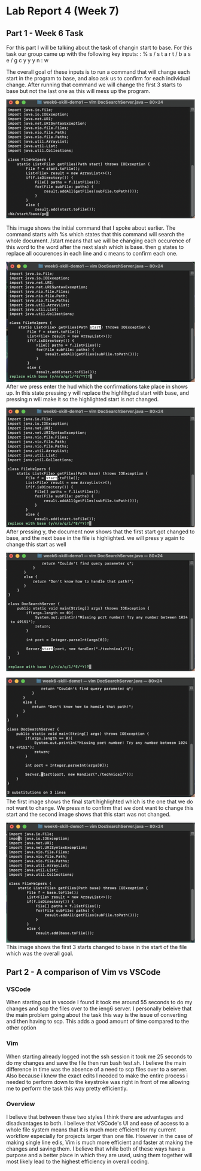 # Lab Report 4 (Week 7)

## Part 1 - Week 6 Task
For this part I will be talking about the task of changin start to base. For this task our group came up with the following key inputs:
: % s  / s t a r t / b a s e / g c <Enter> y y y n : w <Enter>

The overall goal of these inputs is to run a command that will change each start in the program to base, and also ask us to confirm for each individual change. After running that command we will change the first 3 starts to base but not the last one as this will mess up the program.

![Skills 1](Skills_1.png)

This image shows the initial command that I spoke about earlier. The command starts with %s which states that this command will search the whole document. /start means that we will be changing each occurence of this word to the word after the next slash which is base. then g states to replace all occurences in each line and c means to confirm each one.

![Skills 2](Skills_2.png)
After we press enter the hud which the confirmations take place in shows up. In this state pressing y will replace the highlihgted start with base, and pressing n will make it so the highlighted start is not changed.

![Skills 3](Skills_3.png)
After pressing y, the document now shows that the first start got changed to base, and the next base in the file is highlighted. we will press y again to change this start as well

![Skills 4](Skills_4.png)

![Skills 5](Skills_5.png)
The first image shows the final start highlighted which is the one that we do not want to change. We press n to confirm that we dont want to change this start and the second image shows that this start was not changed.

![Skills 6](Skills_6.png)
This image shows the first 3 starts changed to base in the start of the file which was the overall goal.

## Part 2 - A comparison of Vim vs VSCode

### VSCode

When starting out in vscode I found it took me around 55 seconds to do my changes and scp the files over to the ieng6 server. I personally beleive that the main problem going about the task this way is the issue of converting and then having to scp. This adds a good amount of time compared to the other option

### Vim

When starting already logged inot the ssh session it took me 25 seconds to do my changes and save the file then run bash test.sh. I believe the main difference in time was the absence of a need to scp files over to a server. Also because i knew the exact edits I needed to make the entire process i needed to perform down to the keystroke was right in front of me allowing me to perform the task this way pretty efficiently.

### Overview

I believe that between these two styles I think there are advantages and disadvantages to both. I believe that VSCode's UI and ease of access to a whole file system means that it is much more efficient for my current workflow especially for projects larger than one file. However in the case of making single line edis, Vim is much more efficient and faster at making the changes and saving them. I believe that while both of these ways have a purpose and a better place in which they are used, using them together will most likely lead to the highest efficiency in overall coding.
